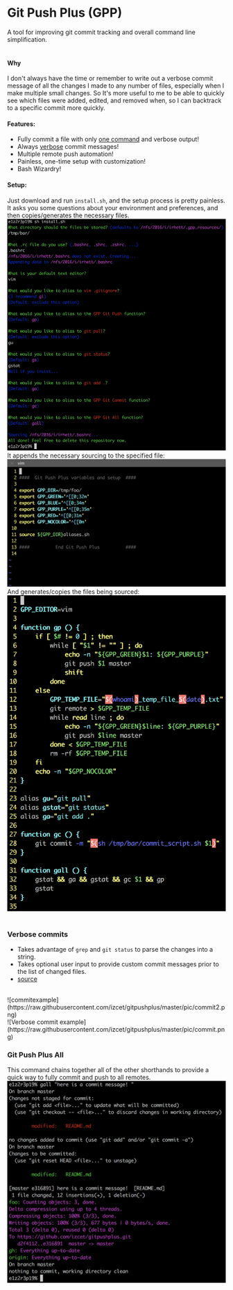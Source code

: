 # Git Push Plus (GPP)
A tool for improving git commit tracking and overall command line simplification.
<br><br>
#### Why
I don't always have the time or remember to write out a verbose commit message of all the changes I made to any number of files, especially when I make multiple small changes. So It's more useful to me to be able to quickly see which files were added, edited, and removed when, so I can backtrack to a specific commit more quickly.

#### Features:
 - Fully commit a file with only [one command](#Git-Push-Plus-All) and verbose output!
 - Always [verbose](#Verbose-commits) commit messages!
 - Multiple remote push automation!
 - Painless, one-time setup with customization!
 - Bash Wizardry!

#### Setup:
Just download and run `install.sh`, and the setup process is pretty painless. It asks you some questions about your environment and preferences, and then copies/generates the necessary files.
<br>
![install.sh](https://raw.githubusercontent.com/izcet/gitpushplus/master/pic/install.png)
<br>
It appends the necessary sourcing to the specified file:
<br>
![.dotfile example](https://raw.githubusercontent.com/izcet/gitpushplus/master/pic/bashrc.png)
<br>
And generates/copies the files being sourced:
<br>
![aliases](https://raw.githubusercontent.com/izcet/gitpushplus/cf0dbdeb692aef09fd363639e7dd685b9d90d578/pic/alias.png)
<br><br>

### Verbose commits
 - Takes advantage of `grep` and `git status` to parse the changes into a string.
 - Takes optional user input to provide custom commit messages prior to the list of changed files.
 - [source](https://github.com/izcet/gitpushplus/blob/master/commit_script.sh)
<br>
![commitexample](https://raw.githubusercontent.com/izcet/gitpushplus/master/pic/commit2.png)
<br>
![Verbose commit example](https://raw.githubusercontent.com/izcet/gitpushplus/master/pic/commit.png)

### Git Push Plus All
This command chains together all of the other shorthands to provide a quick way to fully commit and push to all remotes.
<br>
![Git Push Plus All](https://raw.githubusercontent.com/izcet/gitpushplus/master/pic/gall.png)
